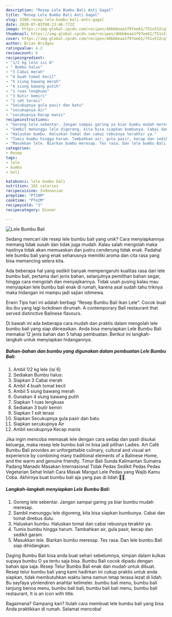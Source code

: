 ```yaml
---
description: "Resep Lele Bumbu Bali Anti Gagal"
title: "Resep Lele Bumbu Bali Anti Gagal"
slug: 3380-resep-lele-bumbu-bali-anti-gagal
date: 2020-07-03T00:13:46.772Z
image: https://img-global.cpcdn.com/recipes/46bb6eaa1f97ee61/751x532cq70/lele-bumbu-bali-foto-resep-utama.jpg
thumbnail: https://img-global.cpcdn.com/recipes/46bb6eaa1f97ee61/751x532cq70/lele-bumbu-bali-foto-resep-utama.jpg
cover: https://img-global.cpcdn.com/recipes/46bb6eaa1f97ee61/751x532cq70/lele-bumbu-bali-foto-resep-utama.jpg
author: Brian Bridges
ratingvalue: 4.2
reviewcount: 6
recipeingredient:
- "1/2 kg lele isi 6"
- " Bumbu halus"
- "3 Cabai merah"
- "4 buah tomat kecil"
- "5 siung bawang merah"
- "4 siung bawang putih"
- "1 ruas lengkuas"
- "3 butir kemiri"
- "1 sdt terasi"
- "Secukupnya gula pasir dan batu"
- "secukupnya Air"
- "secukupnya Kecap manis"
recipeinstructions:
- "Goreng lele sebentar. Jangan sampai garing ya biar bumbu mudah meresap."
- "Sambil menunggu lele digoreng, kita bisa siapkan bumbunya. Cabai dan tomat direbus dulu."
- "Haluskan bumbu. Haluskan tomat dan cabai rebusnya terakhir ya."
- "Tumis bumbu hingga harum. Tambahkan air, gula pasir, kecap dan sedikit garam."
- "Masukkan lele. Biarkan bumbu meresap. Tes rasa. Dan lele bumbu Bali siap dihidangkan."
categories:
- Resep
tags:
- lele
- bumbu
- bali

katakunci: lele bumbu bali 
nutrition: 162 calories
recipecuisine: Indonesian
preptime: "PT10M"
cooktime: "PT42M"
recipeyield: "3"
recipecategory: Dinner

---
```



![Lele Bumbu Bali](https://img-global.cpcdn.com/recipes/46bb6eaa1f97ee61/751x532cq70/lele-bumbu-bali-foto-resep-utama.jpg)

Sedang mencari ide resep lele bumbu bali yang unik? Cara menyiapkannya memang tidak susah dan tidak juga mudah. Kalau salah mengolah maka hasilnya tidak akan memuaskan dan justru cenderung tidak enak. Padahal lele bumbu bali yang enak seharusnya memiliki aroma dan cita rasa yang bisa memancing selera kita.

Ada beberapa hal yang sedikit banyak mempengaruhi kualitas rasa dari lele bumbu bali, pertama dari jenis bahan, selanjutnya pemilihan bahan segar, hingga cara mengolah dan menyajikannya. Tidak usah pusing kalau mau menyiapkan lele bumbu bali enak di rumah, karena asal sudah tahu triknya maka hidangan ini mampu jadi sajian istimewa.

Erwin Tips hari ini adalah berbagi &#34;Resep Bumbu Bali Ikan Lele&#34;. Cocok buat ibu ibu yang lagi lockdown dirumah. A contemporary Bali restaurant that served distinctive Balinese flavours.


Di bawah ini ada beberapa cara mudah dan praktis dalam mengolah lele bumbu bali yang siap dikreasikan. Anda bisa menyiapkan Lele Bumbu Bali memakai 12 jenis bahan dan 5 tahap pembuatan. Berikut ini langkah-langkah untuk menyiapkan hidangannya.

<!--inarticleads1-->

##### Bahan-bahan dan bumbu yang digunakan dalam pembuatan Lele Bumbu Bali:

1. Ambil 1/2 kg lele (isi 6)
1. Sediakan  Bumbu halus:
1. Siapkan 3 Cabai merah
1. Ambil 4 buah tomat kecil
1. Ambil 5 siung bawang merah
1. Gunakan 4 siung bawang putih
1. Siapkan 1 ruas lengkuas
1. Sediakan 3 butir kemiri
1. Siapkan 1 sdt terasi
1. Siapkan Secukupnya gula pasir dan batu
1. Siapkan secukupnya Air
1. Ambil secukupnya Kecap manis


Jika ingin mencoba memasak lele dengan cara sedap dan pasti disukai keluarga, maka resep lele bumbu bali ini bisa jadi pilihan Ladies. Art Café Bumbu Bali provides an unforgettable culinary, cultural and visual art experience by combining many traditional elements of a Balinese Home, and the warm and genuine friendly. Timur Bali Sunda Kalimantan Sumatra Padang Manado Masakan Internasional Tidak Pedas Sedikit Pedas Pedas Vegetarian Sehat Inilah Cara Masak Mangut Lele Pedas yang Wajib Kamu Coba. Akhirnya buat bumbu bali aja yang pas di lidah 🤤😄. 

<!--inarticleads2-->

##### Langkah-langkah menyiapkan Lele Bumbu Bali:

1. Goreng lele sebentar. Jangan sampai garing ya biar bumbu mudah meresap.
1. Sambil menunggu lele digoreng, kita bisa siapkan bumbunya. Cabai dan tomat direbus dulu.
1. Haluskan bumbu. Haluskan tomat dan cabai rebusnya terakhir ya.
1. Tumis bumbu hingga harum. Tambahkan air, gula pasir, kecap dan sedikit garam.
1. Masukkan lele. Biarkan bumbu meresap. Tes rasa. Dan lele bumbu Bali siap dihidangkan.


Daging Bumbu Bali bisa anda buat sehari sebelumnya, simpan dalam kulkas supaya bumbu O ya tentu saja bisa. Bumbu Bali cocok dipadu dengan bahan apa saja. Resep Telur Bumbu Bali enak dan mudah untuk dibuat. Resep telur bumbu bali yang kami hadirkan ini cukup praktis untuk anda siapkan, tidak membutuhkan waktu lama namun tetap terasa lezat di lidah. Bu sayfaya yönlendiren anahtar kelimeler. bumbu bali menu, bumbu bali tanjung benoa menu, bumbu bali bali, bumbu bali bali menu, bumbu bali restaurant, It is an icon with title. 

Bagaimana? Gampang kan? Itulah cara membuat lele bumbu bali yang bisa Anda praktikkan di rumah. Selamat mencoba!
